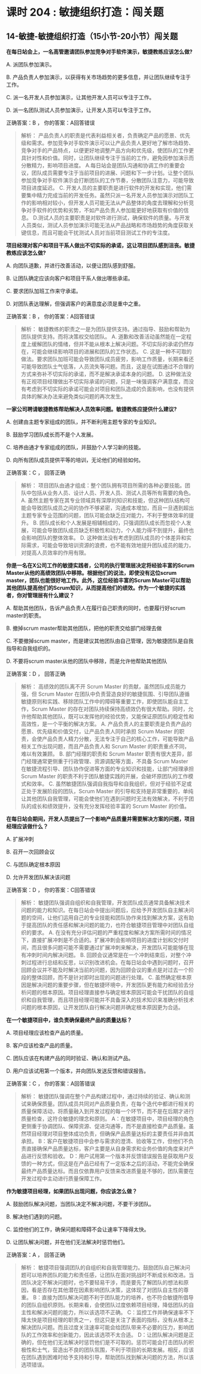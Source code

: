 # 课时 204 : 敏捷组织打造：闯关题

## 14-敏捷-敏捷组织打造（15小节-20小节）闯关题

**在每日站会上，一名高管邀请团队参加竞争对手软件演示，敏捷教练应该怎么做?**

A.	派团队参加演示。

B.	产品负责人参加演示，以获得有关市场趋势的更多信息，并让团队继续专注于工作。

C.	派一名开发人员参加演示，让其他开发人员可以专注于工作。

D.	派一名团队测试人员参加演示，让开发人员可以专注于工作。

正确答案：B ， 你的答案：A回答错误

> 解析：
产品负责人的职责是代表利益相关者，负责确定产品的愿景、优先级和需求。参加竞争对手软件演示可以让产品负责人更好地了解市场趋势、竞争对手的产品特点，以便更好地调整产品方向和优先级，使团队的工作更具针对性和价值。同时，让团队继续专注于当前的工作，避免因参加演示而分散精力，影响项目进度。
> A.每日站会是团队沟通和协调工作的重要会议，团队成员需要专注于当前项目的进展、问题和下一步计划。让整个团队参加竞争对手软件演示会打断团队的工作节奏，分散团队注意力，可能导致项目进度延迟。
> C. 开发人员的主要职责是进行软件的开发和实现，他们需要集中精力完成当前的开发任务。虽然只派一名开发人员参加演示对团队工作的影响相对较小，但开发人员可能无法从产品整体的角度去理解和分析竞争对手软件的优势和劣势，不如产品负责人参加能更好地获取有价值的信息。
> D.测试人员的主要职责是对软件进行测试，确保软件的质量。与开发人员类似，测试人员参加演示可能无法从产品战略和市场趋势的角度获取关键信息，而且可能会干扰测试人员对当前项目测试工作的专注度。


**项目经理对客户和项目干系人做出不切实际的承诺，这让项目团队感到沮丧。敏捷教练应该怎么做?**

A.	向团队道歉，并进行改善活动，以便让团队感到舒服。

B.	让团队确定应该向客户和项目干系人做出哪些承诺。

C.	要求团队加班工作来守承诺。

D.	对团队表达理解，但强调客户的满意度必须是重中之重。

正确答案：B ， 你的答案：A回答错误

> 解析：
敏捷教练的职责之一是为团队提供支持。通过指导、鼓励和帮助为团队提供支持。而将决策权交给团队。
> A. 道歉和改善活动虽然能在一定程度上缓解团队的情绪，但并不能从根本上解决问题。不切实际的承诺仍然存在，可能会继续影响项目的进展和团队的工作状态。
> C. 这是一种不可取的做法。要求团队加班可能会导致团队成员疲劳，影响工作质量，长期来看还可能导致团队士气低落，人员流失等问题。而且，这是在试图通过不合理的方式来弥补不切实际的承诺，而不是解决承诺本身的问题。
> D. 这种做法没有正视项目经理做出不切实际承诺的问题，只是一味强调客户满意度，而没有考虑到不切实际的承诺可能会对项目和团队造成的负面影响，也没有提供具体的解决办法来避免类似问题的再次发生。


**一家公司聘请敏捷教练帮助解决人员效率问题。敏捷教练应提供什么建议?**

A.	创建由主题专家组成的团队，并不断利用主题专家的专业知识。

B.	鼓励学习团队成长而不是个人发展。

C.	培养由通才专家组成的团队，并鼓励个人学习新的技能。

D.	向所有团队成员提供平等的培训，无论他们的经验如何。

正确答案：C ， 回答正确

> 解析：
项目团队由通才组成：整个团队拥有项目所需的各种必要技能。团队中包括从业务人员、设计人员、开发人员、测试人员等所有需要的角色。
> A. 虽然主题专家在其专业领域具有深厚的知识和技能，但这种团队结构可能会导致团队成员之间的协作不够紧密，沟通成本增加，而且一旦遇到超出主题专家专业范围的问题，团队可能会缺乏应对能力，不利于整体效率的提升。
> B. 团队成长和个人发展是相辅相成的，只强调团队成长而忽视个人发展，可能会导致团队成员缺乏积极性和动力，个人能力得不到提升，最终也会影响团队的整体效率。
> D. 这种做法没有考虑到团队成员的个体差异和实际需求，可能会导致培训资源的浪费，也不能有效地提升团队成员的能力，对提高人员效率的作用有限。


**你是一名在X公司工作的敏捷实践者，公司的执行管理层决定将经验丰富的Scrum Master从他的高绩效团队中移除。根据他们的说法，即使没有这位scrum master，团队也能很好地工作。此外，这位经验丰富的Scrum Master可以帮助其他团队提高他们的Scrum知识，从而提高他们的绩效。作为一个敏捷的实践者，你对管理层有什么建议？**

A. 帮助其他团队，告诉产品负责人在履行自己职责的同时，也要履行好scrum master的职责。

B. 撤掉scrum master帮助其他团队，把他的职责交给部门经理去做

C. 不要撤掉scrum master，而是建议其他团队由自己管理，因为敏捷团队是自我指导和自我组织的。

D. 不要将scrum master从他的团队中移除，而是允许他帮助其他团队

正确答案：D ， 回答正确

> 解析：
高绩效的团队离不开 Scrum Master 的贡献，虽然团队成员能力强，但 Scrum Master 在团队中负责营造良好的敏捷氛围、引导团队遵循敏捷原则和实践、移除团队工作中的障碍等重要工作，即使团队能自主工作，Scrum Master 的存在对团队持续保持高绩效仍有很大帮助。同时，允许他帮助其他团队，既可以发挥他的经验优势，又能保证原团队的稳定性和高效性，是一个平衡的解决方案。
> A. 产品负责人的主要职责是负责产品的愿景、优先级和价值交付，让产品负责人同时承担 Scrum Master 的职责，会使产品负责人精力分散，无法专注于自己的核心工作，可能导致产品相关工作出现问题，而且产品负责人和 Scrum Master 的职责重点不同，难以有效兼顾。
> B. 部门经理的职责和 Scrum Master 职责有很大差异，部门经理通常更侧重于行政管理、资源调配等方面，不具备 Scrum Master 在敏捷流程引导、团队协作促进等方面的专业知识和技能，让部门经理承担 Scrum Master 的职责不利于团队敏捷实践的开展，会破坏原团队的工作模式和效率。
> C. 虽然敏捷团队强调自我指导和自我组织，但对于经验不足或正处于发展阶段的团队，Scrum Master 的引导和支持是非常重要的，单纯让其他团队自我管理，可能会使他们在遇到问题时无法有效解决，不利于团队的成长和绩效提升，没有充分发挥经验丰富的 Scrum Master 的价值。


**在每日站会期间，开发人员提出了一个影响产品质量并需要解决方案的问题，项目经理应该做什么？**

A.	扩展冲刺

B.	召开一次回顾会议

C.	与团队确定根本原因

D.	允许开发团队解决该问题

正确答案：D ， 你的答案：C回答错误

> 解析：
敏捷团队强调自组织和自我管理，开发团队成员通常具备解决技术问题的能力和知识。在每日站会中提出问题后，应给予开发团队自主解决问题的空间，让他们运用自己的专业技能和团队协作来找到解决方案，这有助于提高团队的责任感和解决问题的能力，也符合敏捷项目管理中对团队自组织的要求。
> A. 在没有充分评估问题的严重程度和解决方案所需时间的情况下，直接扩展冲刺是不合适的。扩展冲刺会影响项目的进度计划和交付时间，而且很多问题可能不需要通过扩展冲刺来解决，开发团队可能能够在现有冲刺时间内解决问题。
> B. 回顾会议通常是在一个冲刺结束后，对整个冲刺过程进行总结和反思，以识别改进机会。在每日站会中遇到问题时，召开回顾会议并不能及时解决当前的问题，因为回顾会议的重点是对过去一个阶段的整体回顾，而不是针对即时出现的问题进行处理。
> C. 虽然确定根本原因是解决问题的重要步骤，但在敏捷环境中，开发团队更有能力和经验去分析问题的根本原因。项目经理直接参与确定根本原因可能会干扰团队的自组织和自我管理，而且项目经理可能并不具备深入的技术知识来准确分析技术问题的根本原因，让开发团队自行解决问题并确定根本原因更为合适。


**在一个敏捷项目中，谁负责确保最终产品的质量达标？**

A.	项目经理应该检查产品的质量。

B.	客户应该检查产品的质量。

C.	团队应该在构建产品的同时验证、确认和测试产品。

D.	用户应该试用第一个版本，并向团队发送反馈和错误报告。

正确答案：C ， 你的答案：A回答错误

> 解析：
敏捷团队强调在整个产品构建过程中，通过持续的验证、确认和测试来确保质量。团队成员共同对产品质量负责，在每个迭代中都进行相关的质量保障活动，将质量融入到开发过程的每一个环节，而不是在后期才进行质量检查，这符合敏捷的理念和原则。
> A：在敏捷项目中，项目经理的角色更侧重于协调团队、保障资源、促进沟通等，而不是直接检查产品质量。虽然项目经理对项目整体成功负责，但确保产品质量达标的主要责任并非由其承担。
> B：客户在敏捷项目中会参与需求的澄清、验收等工作，但他们不负责直接确保产品质量达标，客户主要是从自身需求和业务价值的角度来对产品进行反馈和验收。
> D：用户试用第一个版本并反馈错误报告是获取用户反馈的一种方式，但这是在产品已经有了一定版本之后的活动，不能完全确保最终产品质量达标。而且仅依靠用户反馈来改进质量是不够的，团队需要在开发过程中主动进行质量保障工作。

**作为敏捷项目经理，如果团队出现问题，你应该怎么做？**

A.	鼓励团队解决问题，当团队决定不解决问题，不要干涉团队。

B.	解决他们遇到的问题。

C.	监控他们的工作，确保问题和障碍不会让速率下降得太快。

D.	让团队解决问题，并在他们无法解决时惩罚他们。

正确答案：A ， 回答正确

> 解析：
敏捷项目强调团队的自组织和自我管理能力。鼓励团队自己解决问题可以培养团队的能力和责任感，让团队在面对挑战时不断成长和改进。当团队决定不解决问题时，也不要轻易干涉，而是要先了解团队的想法和原因，看是否存在其他潜在因素影响团队决策，这体现了对团队自主性的尊重。
> B：直接为团队解决问题不利于团队能力的培养，也不符合敏捷所倡导的团队自组织原则。长期来看，会使团队过度依赖项目经理，降低团队的自主性和解决问题的能力，所以该选项不正确。
> C：监控工作并确保速率不下降太快是项目经理的职责之一，但这只是关注了表面的指标，没有从根本上解决团队问题。而且过度关注速率可能会给团队带来不必要的压力，影响团队的工作效率和创新能力，因此该选项不太合适。
> D：让团队解决问题是正确的，但在他们无法解决时惩罚他们是不可取的。惩罚可能会打击团队的积极性和士气，营造出不良的团队氛围，不利于项目的长期发展。相反，应该在团队遇到困难时给予支持和引导，帮助团队找到解决问题的方法，所以该选项错误。